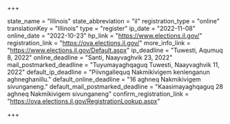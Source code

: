 +++

state_name = "Illinois"
state_abbreviation = "il"
registration_type = "online"
translationKey = "Illinois"
type = "register"
ip_date = "2022-11-08"
online_date = "2022-10-23"
hp_link = "https://www.elections.il.gov/"
registration_link = "https://ova.elections.il.gov/"
more_info_link = "https://www.elections.il.gov/Default.aspx"
ip_deadline = "Tuwesti, Aqumuq 8, 2022"
online_deadline = "Santi, Naayvaghvik 23, 2022"
mail_postmarked_deadline = "Tuyumayaghqaguq Tuwesti, Naayvaghvik 11, 2022"
default_ip_deadline = "Piivngallequq Nakmikivigem kenlenganun aghneghanillu."
default_online_deadline = "16 aghneq Nakmikivigem sivunganeng."
default_mail_postmarked_deadline = "Kaasimayaghqaguq 28 aghneq Nakmikivigem sivunganeng"
confirm_registration_link = "https://ova.elections.il.gov/RegistrationLookup.aspx"

+++